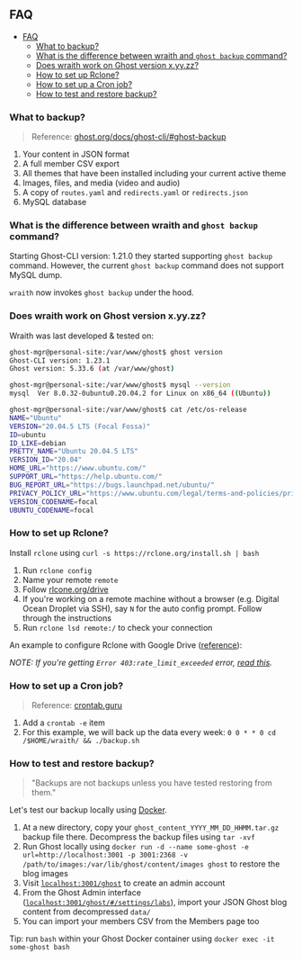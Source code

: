 ## FAQ

- [FAQ](#faq)
  - [What to backup?](#what-to-backup)
  - [What is the difference between wraith and `ghost backup` command?](#what-is-the-difference-between-wraith-and-ghost-backup-command)
  - [Does wraith work on Ghost version x.yy.zz?](#does-wraith-work-on-ghost-version-xyyzz)
  - [How to set up Rclone?](#how-to-set-up-rclone)
  - [How to set up a Cron job?](#how-to-set-up-a-cron-job)
  - [How to test and restore backup?](#how-to-test-and-restore-backup)

### What to backup?

> Reference: [ghost.org/docs/ghost-cli/#ghost-backup](https://ghost.org/docs/ghost-cli/#ghost-backup)

1. Your content in JSON format
2. A full member CSV export
3. All themes that have been installed including your current active theme
4. Images, files, and media (video and audio)
5. A copy of `routes.yaml` and `redirects.yaml` or `redirects.json`
6. MySQL database

### What is the difference between wraith and `ghost backup` command?

Starting Ghost-CLI version: 1.21.0 they started supporting `ghost backup` command. However, the current `ghost backup` command does not support MySQL dump.

`wraith` now invokes `ghost backup` under the hood.

### Does wraith work on Ghost version x.yy.zz?

Wraith was last developed & tested on:

```sh
ghost-mgr@personal-site:/var/www/ghost$ ghost version
Ghost-CLI version: 1.23.1
Ghost version: 5.33.6 (at /var/www/ghost)

ghost-mgr@personal-site:/var/www/ghost$ mysql --version
mysql  Ver 8.0.32-0ubuntu0.20.04.2 for Linux on x86_64 ((Ubuntu))

ghost-mgr@personal-site:/var/www/ghost$ cat /etc/os-release
NAME="Ubuntu"
VERSION="20.04.5 LTS (Focal Fossa)"
ID=ubuntu
ID_LIKE=debian
PRETTY_NAME="Ubuntu 20.04.5 LTS"
VERSION_ID="20.04"
HOME_URL="https://www.ubuntu.com/"
SUPPORT_URL="https://help.ubuntu.com/"
BUG_REPORT_URL="https://bugs.launchpad.net/ubuntu/"
PRIVACY_POLICY_URL="https://www.ubuntu.com/legal/terms-and-policies/privacy-policy"
VERSION_CODENAME=focal
UBUNTU_CODENAME=focal
```

### How to set up Rclone?

Install `rclone` using `curl -s https://rclone.org/install.sh | bash`

1. Run `rclone config`
2. Name your remote `remote`
3. Follow [rlcone.org/drive](https://rclone.org/drive/)
4. If you're working on a remote machine without a browser (e.g. Digital Ocean Droplet via SSH), say `N` for the auto config prompt. Follow through the instructions
5. Run `rclone lsd remote:/` to check your connection

An example to configure Rclone with Google Drive ([reference](https://rclone.org/drive/)):

_NOTE: If you're getting `Error 403:rate_limit_exceeded` error, [read this](https://forum.rclone.org/t/google-drive-error-403-rate-limit-exceeded-when-authorizing-rclone/34565/2)._

### How to set up a Cron job?

> Reference: [crontab.guru](https://crontab.guru/every-week)

1. Add a `crontab -e` item
2. For this example, we will back up the data every week: `0 0 * * 0 cd /$HOME/wraith/ && ./backup.sh`

### How to test and restore backup?

> "Backups are not backups unless you have tested restoring from them."

Let's test our backup locally using [Docker](https://hub.docker.com/_/ghost).

1. At a new directory, copy your `ghost_content_YYYY_MM_DD_HHMM.tar.gz` backup file there. Decompress the backup files using `tar -xvf`
2. Run Ghost locally using `docker run -d --name some-ghost -e url=http://localhost:3001 -p 3001:2368 -v /path/to/images:/var/lib/ghost/content/images ghost` to restore the blog images
3. Visit [`localhost:3001/ghost`](http://localhost:3001/ghost) to create an admin account
4. From the Ghost Admin interface ([`localhost:3001/ghost/#/settings/labs`](http://localhost:3001/ghost/#/settings/labs)), import your JSON Ghost blog content from decompressed `data/`
5. You can import your members CSV from the Members page too

Tip: run `bash` within your Ghost Docker container using `docker exec -it some-ghost bash`
